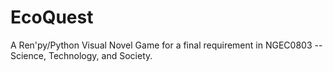 # EcoQuest
A Ren'py/Python Visual Novel Game for a final requirement in NGEC0803 -- Science, Technology, and Society.
